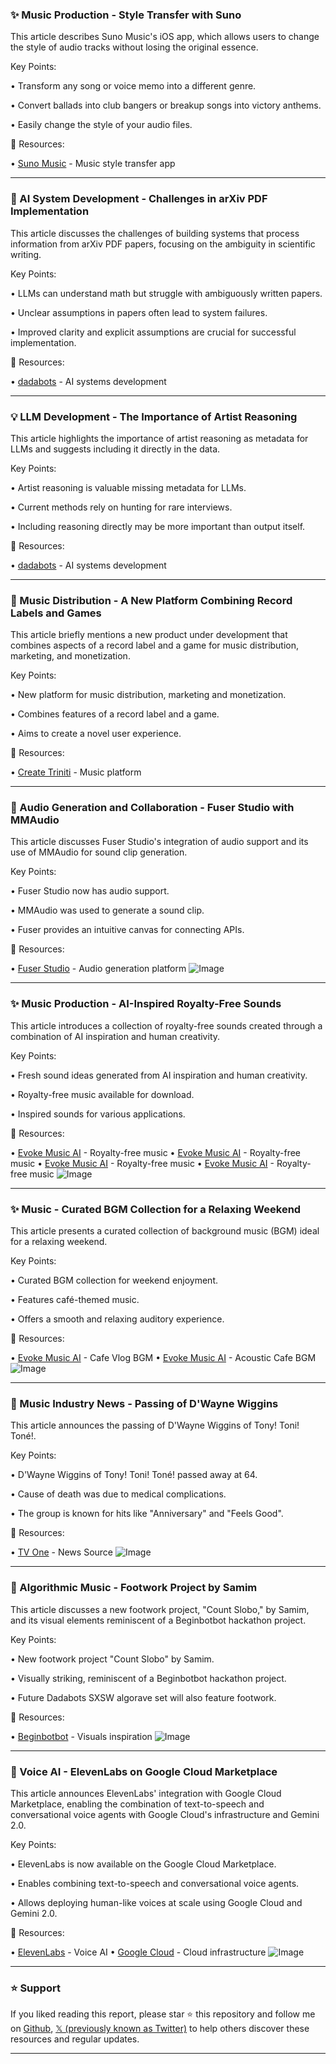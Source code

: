 ### ✨ Music Production - Style Transfer with Suno

This article describes Suno Music's iOS app, which allows users to change the style of audio tracks without losing the original essence.


Key Points:

• Transform any song or voice memo into a different genre.

• Convert ballads into club bangers or breakup songs into victory anthems.

• Easily change the style of your audio files.


🔗 Resources:

• [Suno Music](https://x.com/SunoMusic) - Music style transfer app


---
### 🤖 AI System Development - Challenges in arXiv PDF Implementation

This article discusses the challenges of building systems that process information from arXiv PDF papers, focusing on the ambiguity in scientific writing.


Key Points:

• LLMs can understand math but struggle with ambiguously written papers.

• Unclear assumptions in papers often lead to system failures.

• Improved clarity and explicit assumptions are crucial for successful implementation.


🔗 Resources:

• [dadabots](https://x.com/dadabots) - AI systems development


---
### 💡 LLM Development - The Importance of Artist Reasoning

This article highlights the importance of artist reasoning as metadata for LLMs and suggests including it directly in the data.


Key Points:

• Artist reasoning is valuable missing metadata for LLMs.

• Current methods rely on hunting for rare interviews.

• Including reasoning directly may be more important than output itself.


🔗 Resources:

• [dadabots](https://x.com/dadabots) - AI systems development


---
### 🚀 Music Distribution - A New Platform Combining Record Labels and Games

This article briefly mentions a new product under development that combines aspects of a record label and a game for music distribution, marketing, and monetization.


Key Points:

• New platform for music distribution, marketing and monetization.

• Combines features of a record label and a game.

• Aims to create a novel user experience.


🔗 Resources:

• [Create Triniti](https://x.com/createtriniti) - Music platform


---
### 🤖 Audio Generation and Collaboration - Fuser Studio with MMAudio

This article discusses Fuser Studio's integration of audio support and its use of MMAudio for sound clip generation.


Key Points:

• Fuser Studio now has audio support.

• MMAudio was used to generate a sound clip.

• Fuser provides an intuitive canvas for connecting APIs.


🔗 Resources:

• [Fuser Studio](https://x.com/fuserstudio) - Audio generation platform
![Image](https://pbs.twimg.com/ext_tw_video_thumb/1899214929347141632/pu/img/XSVtz2HO8XRgH16B.jpg)


---
### ✨ Music Production - AI-Inspired Royalty-Free Sounds

This article introduces a collection of royalty-free sounds created through a combination of AI inspiration and human creativity.


Key Points:

• Fresh sound ideas generated from AI inspiration and human creativity.

• Royalty-free music available for download.

• Inspired sounds for various applications.


🔗 Resources:

• [Evoke Music AI](https://evokemusic.short.gy/DAMNATION-UNLEASHED) - Royalty-free music
• [Evoke Music AI](https://evokemusic.short.gy/DIVINE-RETRIBUTION) - Royalty-free music
• [Evoke Music AI](https://evokemusic.short.gy/HELL-DEVOURER) - Royalty-free music
• [Evoke Music AI](https://evokemusic.short.gy/THE-TRUTH) - Royalty-free music
![Image](https://pbs.twimg.com/ext_tw_video_thumb/1897955515688521728/pu/img/gXGpou-g94Bc8YkQ.jpg)


---
### ✨ Music - Curated BGM Collection for a Relaxing Weekend

This article presents a curated collection of background music (BGM) ideal for a relaxing weekend.


Key Points:

• Curated BGM collection for weekend enjoyment.

• Features café-themed music.

• Offers a smooth and relaxing auditory experience.


🔗 Resources:

• [Evoke Music AI](https://evokemusic.short.gy/cafe-vlog) - Cafe Vlog BGM
• [Evoke Music AI](https://evokemusic.short.gy/acoustic-cafe) - Acoustic Cafe BGM
![Image](https://pbs.twimg.com/ext_tw_video_thumb/1897546708009304064/pu/img/LGEfpcJHQwjBBunK.jpg)


---
### 🤖 Music Industry News - Passing of D'Wayne Wiggins

This article announces the passing of D'Wayne Wiggins of Tony! Toni! Toné!.


Key Points:

• D'Wayne Wiggins of Tony! Toni! Toné! passed away at 64.

• Cause of death was due to medical complications.

• The group is known for hits like "Anniversary" and "Feels Good".


🔗 Resources:

• [TV One](https://x.com/tvonetv) - News Source
![Image](https://pbs.twimg.com/media/GldV6k6XYAAY0tN?format=jpg&name=small)


---
### 🤖 Algorithmic Music - Footwork Project by Samim

This article discusses a new footwork project, "Count Slobo," by Samim, and its visual elements reminiscent of a Beginbotbot hackathon project.


Key Points:

• New footwork project "Count Slobo" by Samim.

• Visually striking, reminiscent of a Beginbotbot hackathon project.

• Future Dadabots SXSW algorave set will also feature footwork.


🔗 Resources:

• [Beginbotbot](https://x.com/beginbotbot) - Visuals inspiration
![Image](https://pbs.twimg.com/ext_tw_video_thumb/1897943008034582528/pu/img/kYxnkfJm28cbQo-4.jpg)


---
### 🚀 Voice AI - ElevenLabs on Google Cloud Marketplace

This article announces ElevenLabs' integration with Google Cloud Marketplace, enabling the combination of text-to-speech and conversational voice agents with Google Cloud's infrastructure and Gemini 2.0.


Key Points:

• ElevenLabs is now available on the Google Cloud Marketplace.

• Enables combining text-to-speech and conversational voice agents.

• Allows deploying human-like voices at scale using Google Cloud and Gemini 2.0.


🔗 Resources:

• [ElevenLabs](https://x.com/elevenlabsio) - Voice AI
• [Google Cloud](https://x.com/googlecloud) - Cloud infrastructure
![Image](https://pbs.twimg.com/media/Gldi78qaAAA48GA?format=jpg&name=small)


---

### ⭐️ Support

If you liked reading this report, please star ⭐️ this repository and follow me on [Github](https://github.com/Drix10), [𝕏 (previously known as Twitter)](https://x.com/DRIX_10_) to help others discover these resources and regular updates.

---
